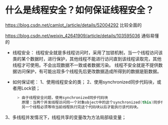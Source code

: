 # 什么是线程安全？如何保证线程安全？

https://blog.csdn.net/camlot_/article/details/52004292 比较全面的

https://blog.csdn.net/weixin_42641909/article/details/103595036 通俗易懂的

- 线程安全：
  线程安全就是多线程访问时，采用了加锁机制，当一个线程访问该类的某个数据时，进行保护，其他线程不能进行访问直到该线程读取完，其他线程才可使用。不会出现数据不一致或者数据污染。 线程不安全就是不提供数据访问保护，有可能出现多个线程先后更改数据造成所得到的数据是脏数据。

- 如何保证呢：
  1、使用线程安全的类；
  2、使用synchronized同步代码块，或者用Lock锁；

  

  ```java
    > 由于线程安全问题，使用synchronized同步代码块
      原理：当两个并发线程访问同一个对象object中的这个synchronized(this)同步代码块时，一个时间内只能有一个线程得到执行。
      另一个线程必须等待当前线程执行完这个代码块以后才能执行该代码块。
  ```

3、多线程并发情况下，线程共享的变量改为方法局部级变量；